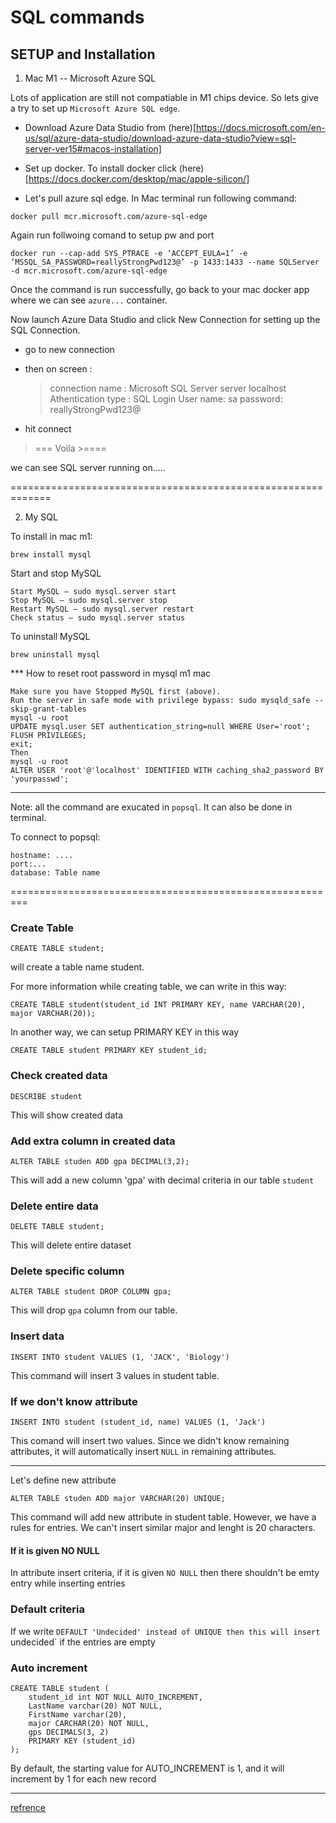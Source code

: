 # SQL commands

## SETUP and Installation
1. Mac M1 -- Microsoft Azure SQL

Lots of application are still not compatiable in M1 chips device. 
So lets give a try to set up `Microsoft Azure SQL edge`.

- Download Azure Data Studio from (here)[https://docs.microsoft.com/en-us/sql/azure-data-studio/download-azure-data-studio?view=sql-server-ver15#macos-installation]

- Set up docker. To install docker click (here)[https://docs.docker.com/desktop/mac/apple-silicon/]

- Let's pull azure sql edge. In Mac terminal run following command:
```
docker pull mcr.microsoft.com/azure-sql-edge
```
Again run follwoing comand to setup pw and port

```
docker run --cap-add SYS_PTRACE -e ‘ACCEPT_EULA=1’ -e ‘MSSQL_SA_PASSWORD=reallyStrongPwd123@’ -p 1433:1433 --name SQLServer -d mcr.microsoft.com/azure-sql-edge
```

Once the command is run successfully, go back to your mac docker app where we can see `azure...` container.

Now launch Azure Data Studio and click New Connection for setting up the SQL Connection.

- go to new connection
- then on screen :
     > connection name : Microsoft SQL Server
     > server localhost
     > Athentication type : SQL Login
     > User name: sa
     > password: reallyStrongPwd123@
     
- hit connect 

>=== Voila >====

we can see SQL server running on.....

=============================================================


2. My SQL

To install in mac m1: 
```
brew install mysql
```

Start and stop MySQL

```
Start MySQL – sudo mysql.server start
Stop MySQL – sudo mysql.server stop
Restart MySQL – sudo mysql.server restart
Check status – sudo mysql.server status
```

To uninstall MySQL
```
brew uninstall mysql
```

*** How to reset root password in mysql m1 mac
```
Make sure you have Stopped MySQL first (above).
Run the server in safe mode with privilege bypass: sudo mysqld_safe --skip-grant-tables
mysql -u root
UPDATE mysql.user SET authentication_string=null WHERE User='root';
FLUSH PRIVILEGES;
exit;
Then
mysql -u root
ALTER USER 'root'@'localhost' IDENTIFIED WITH caching_sha2_password BY 'yourpasswd';
```
--------------------------------------

Note: all the command are exucated in `popsql`. It can also be done in terminal.

To connect to popsql:

```
hostname: ....
port:...
database: Table name
```
=========================================================
### Create Table

```
CREATE TABLE student;
```
will create a table name student.


For more information while creating table, we can write in this way:

```
CREATE TABLE student(student_id INT PRIMARY KEY, name VARCHAR(20), major VARCHAR(20));
```
In another way, we can setup PRIMARY KEY in this way

```
CREATE TABLE student PRIMARY KEY student_id;
```


### Check created data

```
DESCRIBE student
```

This will show created data

### Add extra column in created data

```
ALTER TABLE studen ADD gpa DECIMAL(3,2);
```
This will add a new column 'gpa' with decimal criteria  in our table `student`


### Delete entire data

```
DELETE TABLE student;
```

This will delete entire dataset


### Delete specific column

```
ALTER TABLE student DROP COLUMN gpa;
```
This will drop `gpa` column from our table.

### Insert data 
```
INSERT INTO student VALUES (1, 'JACK', 'Biology')
```

This command will insert 3 values in student table. 

### If we don't know attribute

```
INSERT INTO student (student_id, name) VALUES (1, 'Jack')
```

This comand will insert two values. Since we didn't know remaining attributes, it will automatically insert `NULL` in remaining attributes.

--------------------------------------

Let's define new attribute

```
ALTER TABLE studen ADD major VARCHAR(20) UNIQUE;
```

This command will add new attribute in student table. However, we have a rules for entries. We can't insert similar major and lenght is 20 characters.


#### If it is given NO NULL

In attribute insert criteria, if it is given `NO NULL` then there shouldn't be emty entry while inserting entries


### Default criteria

If we write `DEFAULT 'Undecided' instead of UNIQUE then this will insert `undecided` if the entries are empty


### Auto increment

```
CREATE TABLE student (
    student_id int NOT NULL AUTO_INCREMENT,
    LastName varchar(20) NOT NULL,
    FirstName varchar(20),
    major CARCHAR(20) NOT NULL,
    gps DECIMALS(3, 2)
    PRIMARY KEY (student_id)
);
```

By default, the starting value for AUTO_INCREMENT is 1, and it will increment by 1 for each new record

--------------------------------------------------------------------------------------




[refrence](https://www.w3schools.com/sql/sql_dates.asp)
